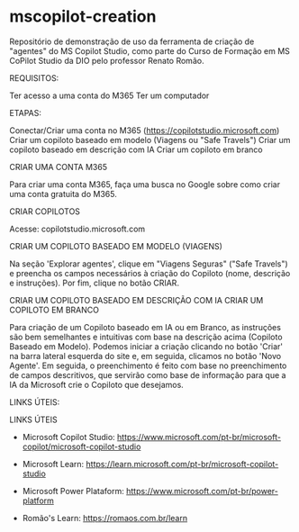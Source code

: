 # mscopilot-creation

Repositório de demonstração de uso da ferramenta de criação de "agentes" do MS Copilot Studio, como parte do Curso de Formação em MS CoPilot Studio da DIO pelo professor Renato Romão.

REQUISITOS:

Ter acesso a uma conta do M365
Ter um computador

ETAPAS:

Conectar/Criar uma conta no M365
(https://copilotstudio.microsoft.com)
Criar um copiloto baseado em modelo (Viagens ou "Safe Travels")
Criar um copiloto baseado em descrição com IA
Criar um copiloto em branco

CRIAR UMA CONTA M365

Para criar uma conta M365, faça uma busca no Google sobre como criar uma conta gratuita do M365.

CRIAR COPILOTOS

Acesse: copilotstudio.microsoft.com

CRIAR UM COPILOTO BASEADO EM MODELO (VIAGENS)

Na seção 'Explorar agentes', clique em "Viagens Seguras" ("Safe Travels") e preencha os campos necessários à criação do Copiloto (nome, descrição e instruções). Por fim, clique no botão CRIAR.

CRIAR UM COPILOTO BASEADO EM DESCRIÇÃO COM IA
CRIAR UM COPILOTO EM BRANCO

Para criação de um Copiloto baseado em IA ou em Branco, as instruções são bem semelhantes e intuitivas com base na descrição acima (Copiloto Baseado em Modelo).
Podemos iniciar a criação clicando no botão 'Criar' na barra lateral esquerda do site e, em seguida, clicamos no botão 'Novo Agente'.
Em seguida, o preenchimento é feito com base no preenchimento de campos descritivos, que servirão como base de informação para que a IA da Microsoft crie o Copiloto que desejamos.

LINKS ÚTEIS:

LINKS ÚTEIS

- Microsoft Copilot Studio:
https://www.microsoft.com/pt-br/microsoft-copilot/microsoft-copilot-studio

- Microsoft Learn:
https://learn.microsoft.com/pt-br/microsoft-copilot-studio

- Microsoft Power Plataform:
https://www.microsoft.com/pt-br/power-platform

- Romão's Learn:
https://romaos.com.br/learn
